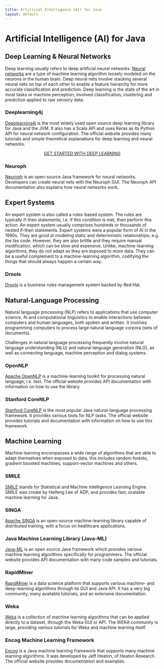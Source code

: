 ```yaml
---
title: Artificial Intelligence (AI) for Java
layout: default
---
```


# Artificial Intelligence (AI) for Java

## Deep Learning & Neural Networks

Deep learning usually refers to deep artificial neural networks. [Neural networks](https://deeplearning4j.org/neuralnet-overview) are a type of machine learning algorithm loosely modeled on the neurons in the human brain. Deep neural nets involve stacking several neural nets on top of each other to enable a feature hierarchy for more accurate classification and prediction. Deep learning is the state of the art in most tasks or machine perception, involved classification, clustering and prediction applied to raw sensory data. 

### Deeplearning4j

[Deeplearning4j](deeplearning4j.org) is the most widely used open source deep learning library for Java and the JVM. It also has a Scala API and uses Keras as its Python API for neural network configuration. The official website provides many tutorials and simple theoretical explanations for deep learning and neural networks.

<p align="center">
<a href="https://skymind.ai/quickstart" type="button" class="btn btn-lg btn-success" onClick="ga('send', 'event', ‘quickstart', 'click');">GET STARTED WITH DEEP LEARNING</a>
</p>

### Neuroph

[Neuroph](http://neuroph.sourceforge.net/) is an open-source Java framework for neural networks. Developers can create neural nets with the Neuroph GUI. The Neuroph API documentation also explains how neural networks work.

## Expert Systems

An expert system is also called a rules-based system. The rules are typically if-then statements; i.e. if this condition is met, then perform this action. An expert system usually comprises hundreds or thousands of nested if-then statements. Expert systems were a popular form of AI in the 1980s. They are good at modeling static and deterministic relationships; e.g. the tax code. However, they are also brittle and they require manual modification, which can be slow and expensive. Unlike, machine-learning algorithms, they do not adapt as they are exposed to more data. They can be a useful complement to a machine-learning algorithm, codifying the things that should always happen a certain way. 

### Drools

[Drools](https://www.drools.org/) is a business rules management system backed by Red Hat. 

## Natural-Language Processing

Natural language processing (NLP) refers to applications that use computer science, AI and computational linguistics to enable interactions between computers and human languages, both spoken and written. It involves programming computers to process large natural language corpora (sets of documents). 

Challenges in natural language processing frequently involve natural language understanding (NLU) and natural language generation  (NLG), as well as connecting language, machine perception and dialog systems.

### OpenNLP

[Apache OpenNLP](https://opennlp.apache.org/) is a machine-learning toolkit for processing natural language; i.e. text. The official website provides API documentation with information on how to use the library.

### Stanford CoreNLP

[Stanford CoreNLP](https://stanfordnlp.github.io/CoreNLP/) is the most popular Java natural-language processing framework. It provides various tools for NLP tasks. The official website provides tutorials and documentation with information on how to use this framework.

## Machine Learning

Machine learning encompasses a wide range of algorithms that are able to adapt themselves when exposed to data, this includes random forests, gradient boosted machines, support-vector machines and others. 

### SMILE

[SMILE](https://github.com/haifengl/smile) stands for Statistical and Machine Intelligence Learning Engine. SMILE was create by Haifeng Lee of ADP, and provides fast, scalable machine learning for Java. 

### SINGA

[Apache SINGA](https://singa.incubator.apache.org/en/index.html) is an open-source machine-learning library capable of distributed training, with a focus on healthcare applications. 

### Java Machine Learning Library (Java-ML)

[Java-ML](http://java-ml.sourceforge.net/) is an open source Java framework which provides various machine learning algorithms specifically for programmers. The official website provides API documentation with many code samples and tutorials.

### RapidMiner

[RapidMiner](https://rapidminer.com/) is a data science platform that supports various machine- and deep-learning algorithms through its GUI and Java API. It has a very big community, many available tutorials, and an extensive documentation.

### Weka 

[Weka](http://www.cs.waikato.ac.nz/ml/weka/) is a collection of machine learning algorithms that can be applied directly to a dataset, through the Weka GUI or API. The WEKA community is large, providing various tutorials for Weka and machine learning itself.

### Encog Machine Learning Framework

[Encog](http://www.heatonresearch.com/encog/) is a Java machine learning framework that supports many machine learning algorithms. It was developed by Jeff Heaton, of Heaton Research. The official website provides documentation and examples.
